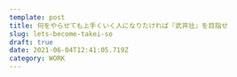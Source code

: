 ```yaml
---
template: post
title: 何をやらせても上手くいく人になりたければ『武井壮』を目指せ
slug: lets-become-takei-so
draft: true
date: 2021-06-04T12:41:05.719Z
category: WORK
---
```

# 